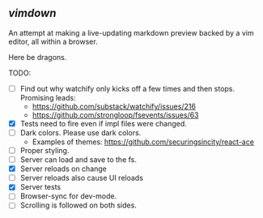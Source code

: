 ***vimdown***
----
An attempt at making a live-updating markdown preview backed by a vim editor, all within a browser.


Here be dragons.

TODO:
- [ ] Find out why watchify only kicks off a few times and then stops. Promising leads:
    - https://github.com/substack/watchify/issues/216
    - https://github.com/strongloop/fsevents/issues/63
- [X] Tests need to fire even if impl files were changed.
- [ ] Dark colors. Please use dark colors.
    - Examples of themes: https://github.com/securingsincity/react-ace
- [ ] Proper styling.
- [ ] Server can load and save to the fs.
- [X] Server reloads on change
- [ ] Server reloads also cause UI reloads
- [X] Server tests
- [ ] Browser-sync for dev-mode.
- [ ] Scrolling is followed on both sides.